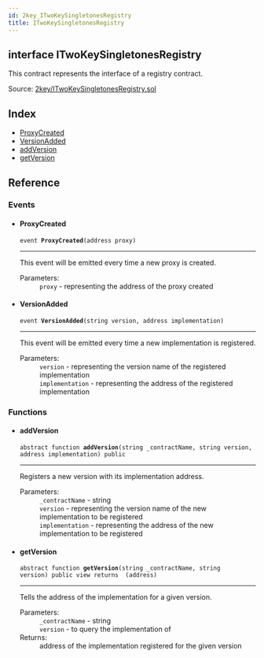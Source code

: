 ```yaml
---
id: 2key_ITwoKeySingletonesRegistry
title: ITwoKeySingletonesRegistry
---
```


<div class="contract-doc"><div class="contract"><h2 class="contract-header"><span class="contract-kind">interface</span> ITwoKeySingletonesRegistry</h2><p class="description">This contract represents the interface of a registry contract.</p><div class="source">Source: <a href="git+https://github.com/2keynet/web3-alpha/blob/v0.0.3/contracts/2key/ITwoKeySingletonesRegistry.sol" target="_blank">2key/ITwoKeySingletonesRegistry.sol</a></div></div><div class="index"><h2>Index</h2><ul><li><a href="2key_ITwoKeySingletonesRegistry.html#ProxyCreated">ProxyCreated</a></li><li><a href="2key_ITwoKeySingletonesRegistry.html#VersionAdded">VersionAdded</a></li><li><a href="2key_ITwoKeySingletonesRegistry.html#addVersion">addVersion</a></li><li><a href="2key_ITwoKeySingletonesRegistry.html#getVersion">getVersion</a></li></ul></div><div class="reference"><h2>Reference</h2><div class="events"><h3>Events</h3><ul><li><div class="item event"><span id="ProxyCreated" class="anchor-marker"></span><h4 class="name">ProxyCreated</h4><div class="body"><code class="signature">event <strong>ProxyCreated</strong><span>(address proxy) </span></code><hr/><div class="description"><p>This event will be emitted every time a new proxy is created.</p></div><dl><dt><span class="label-parameters">Parameters:</span></dt><dd><div><code>proxy</code> - representing the address of the proxy created</div></dd></dl></div></div></li><li><div class="item event"><span id="VersionAdded" class="anchor-marker"></span><h4 class="name">VersionAdded</h4><div class="body"><code class="signature">event <strong>VersionAdded</strong><span>(string version, address implementation) </span></code><hr/><div class="description"><p>This event will be emitted every time a new implementation is registered.</p></div><dl><dt><span class="label-parameters">Parameters:</span></dt><dd><div><code>version</code> - representing the version name of the registered implementation</div><div><code>implementation</code> - representing the address of the registered implementation</div></dd></dl></div></div></li></ul></div><div class="functions"><h3>Functions</h3><ul><li><div class="item function"><span id="addVersion" class="anchor-marker"></span><h4 class="name">addVersion</h4><div class="body"><code class="signature"><span>abstract </span>function <strong>addVersion</strong><span>(string _contractName, string version, address implementation) </span><span>public </span></code><hr/><div class="description"><p>Registers a new version with its implementation address.</p></div><dl><dt><span class="label-parameters">Parameters:</span></dt><dd><div><code>_contractName</code> - string</div><div><code>version</code> - representing the version name of the new implementation to be registered</div><div><code>implementation</code> - representing the address of the new implementation to be registered</div></dd></dl></div></div></li><li><div class="item function"><span id="getVersion" class="anchor-marker"></span><h4 class="name">getVersion</h4><div class="body"><code class="signature"><span>abstract </span>function <strong>getVersion</strong><span>(string _contractName, string version) </span><span>public </span><span>view </span><span>returns  (address) </span></code><hr/><div class="description"><p>Tells the address of the implementation for a given version.</p></div><dl><dt><span class="label-parameters">Parameters:</span></dt><dd><div><code>_contractName</code> - string</div><div><code>version</code> - to query the implementation of</div></dd><dt><span class="label-return">Returns:</span></dt><dd>address of the implementation registered for the given version</dd></dl></div></div></li></ul></div></div></div>
